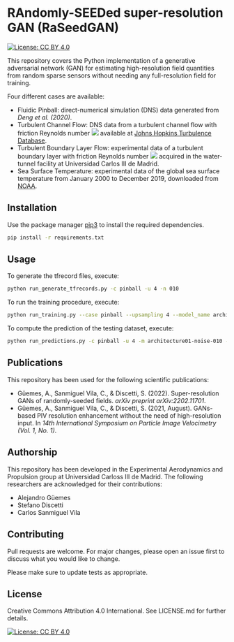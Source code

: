# **RAndomly-SEEDed super-resolution GAN (RaSeedGAN)**
[![License: CC BY 4.0](https://img.shields.io/badge/License-CC_BY_4.0-lightgrey.svg)](https://creativecommons.org/licenses/by/4.0/)

This repository covers the Python implementation of a generative adversarial network (GAN) for estimating high-resolution field quantities from random sparse sensors without needing any full-resolution field for training.

Four different cases are available:

*   Fluidic Pinball: direct-numerical simulation (DNS) data generated from *Deng et al. (2020)*.
*   Turbulent Channel Flow: DNS data from a turbulent channel flow with friction Reynolds number <img src="https://render.githubusercontent.com/render/math?math=Re_{\tau}=1000"> available at [Johns Hopkins Turbulence Database](http://turbulence.pha.jhu.edu).
*   Turbulent Boundary Layer Flow: experimental data of a turbulent boundary layer with friction Reynolds number <img src="https://render.githubusercontent.com/render/math?math=Re_{\tau}\approx 1000"> acquired in the water-tunnel facility at Universidad Carlos III de Madrid.
*   Sea Surface Temperature: experimental data of the global sea surface temperature from January 2000 to December 2019, downloaded from [NOAA](http://www.esrl.noaa.gov/psd/).

## **Installation**

Use the package manager [pip3](https://pip.pypa.io/en/stable/) to install the required dependencies.

```bash
pip install -r requirements.txt
```

## **Usage**

To generate the tfrecord files, execute:

```bash
python run_generate_tfrecords.py -c pinball -u 4 -n 010
```

To run the training procedure, execute:

```bash
python run_training.py --case pinball --upsampling 4 --model_name architecture01-noise-010 --noise 10 --learning_rate 1e-4
```

To compute the prediction of the testing dataset, execute:

```bash
python run_predictions.py -c pinball -u 4 -m architecture01-noise-010 -n 10 -l 1e-4
```

## **Publications**
This repository has been used for the following scientific publications:

- Güemes, A., Sanmiguel Vila, C., & Discetti, S. (2022). Super-resolution GANs of randomly-seeded fields. *arXiv preprint arXiv:2202.11701*.
- Güemes, A., Sanmiguel Vila, C., & Discetti, S. (2021, August). GANs-based PIV resolution enhancement without the need of high-resolution input. In *14th International Symposium on Particle Image Velocimetry (Vol. 1, No. 1)*.

## **Authorship**
This repository has been developed in the Experimental Aerodynamics and Propulsion group at Universidad Carloss III de Madrid. The following researchers are acknowledged for their contributions:
- Alejandro Güemes
- Stefano Discetti
- Carlos Sanmiguel Vila

## **Contributing**
Pull requests are welcome. For major changes, please open an issue first to discuss what you would like to change.

Please make sure to update tests as appropriate.

## **License**
Creative Commons Attribution 4.0 International. See LICENSE.md for further details.

[![License: CC BY 4.0](https://img.shields.io/badge/License-CC_BY_4.0-lightgrey.svg)](https://creativecommons.org/licenses/by/4.0/)
